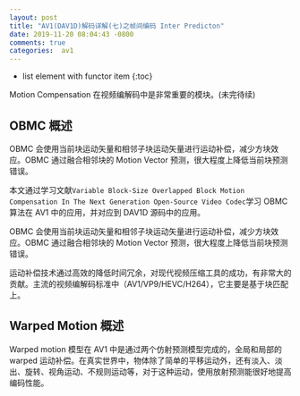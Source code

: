 ```yaml
---
layout: post
title: "AV1(DAV1D)解码详解(七)之帧间编码 Inter Predicton"
date: 2019-11-20 08:04:43 -0800
comments: true
categories:  av1
---
```


* list element with functor item
{:toc}

Motion Compensation 在视频编解码中是非常重要的模块。(未完待续)

<!--more-->

## OBMC 概述

OBMC 会使用当前块运动矢量和相邻子块运动矢量进行运动补偿，减少方块效应。OBMC 通过融合相邻块的 Motion Vector 预测，很大程度上降低当前块预测错误。

本文通过学习文献`Variable Block-Size Overlapped Block Motion Compensation In The Next Generation Open-Source Video Codec`学习 OBMC 算法在 AV1 中的应用，并对应到 DAV1D 源码中的应用。

OBMC 会使用当前块运动矢量和相邻子块运动矢量进行运动补偿，减少方块效应。OBMC 通过融合相邻块的 Motion Vector 预测，很大程度上降低当前块预测错误。

运动补偿技术通过高效的降低时间冗余，对现代视频压缩工具的成功，有非常大的贡献。主流的视频编解码标准中（AV1/VP9/HEVC/H264），它主要是基于块匹配上。

## Warped Motion 概述

Warped motion 模型在 AV1 中是通过两个仿射预测模型完成的，全局和局部的 warped 运动补偿。在真实世界中，物体除了简单的平移运动外，还有淡入、淡出、旋转、视角运动、不规则运动等，对于这种运动，使用放射预测能很好地提高编码性能。  



